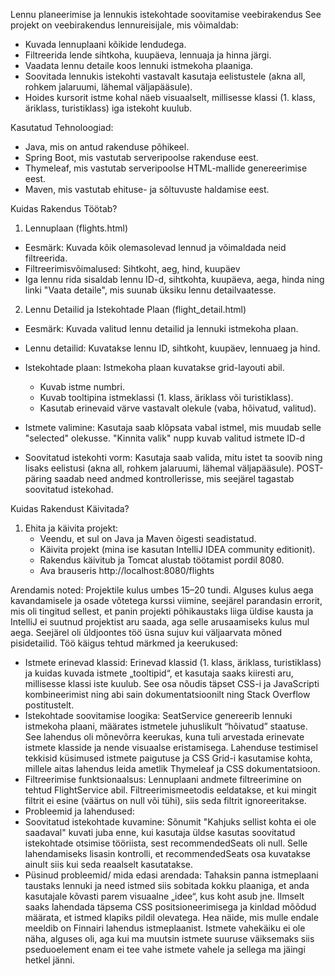 Lennu planeerimise ja lennukis istekohtade soovitamise veebirakendus
See projekt on veebirakendus lennureisijale, mis võimaldab:
- Kuvada lennuplaani kõikide lendudega.
- Filtreerida lende sihtkoha, kuupäeva, lennuaja ja hinna järgi.
- Vaadata lennu detaile koos lennuki istmekoha plaaniga.
- Soovitada lennukis istekohti vastavalt kasutaja eelistustele (akna all, rohkem jalaruumi, lähemal väljapääsule).
- Hoides kursorit istme kohal näeb visuaalselt, millisesse klassi (1. klass, äriklass, turistiklass) iga istekoht kuulub.

Kasutatud Tehnoloogiad:

- Java, mis on antud rakenduse põhikeel.
- Spring Boot, mis vastutab serveripoolse rakenduse eest.
- Thymeleaf, mis vastutab serveripoolse HTML-mallide genereerimise eest.
- Maven, mis vastutab ehituse- ja sõltuvuste haldamise eest.


Kuidas Rakendus Töötab?

1. Lennuplaan (flights.html)

- Eesmärk: Kuvada kõik olemasolevad lennud ja võimaldada neid filtreerida.
- Filtreerimisvõimalused:  Sihtkoht, aeg, hind, kuupäev
- Iga lennu rida sisaldab lennu ID-d, sihtkohta, kuupäeva, aega, hinda ning linki "Vaata detaile", mis suunab üksiku lennu detailvaatesse.

2. Lennu Detailid ja Istekohtade Plaan (flight_detail.html)

- Eesmärk: Kuvada valitud lennu detailid ja lennuki istmekoha plaan.
- Lennu detailid: Kuvatakse lennu ID, sihtkoht, kuupäev, lennuaeg ja hind.
  
- Istekohtade plaan:  Istmekoha plaan kuvatakse grid-layouti abil. 
  - Kuvab istme numbri.
  - Kuvab tooltipina istmeklassi (1. klass, äriklass või turistiklass).
  - Kasutab erinevaid värve vastavalt olekule (vaba, hõivatud, valitud).
- Istmete valimine:  Kasutaja saab klõpsata vabal istmel, mis muudab selle "selected" olekusse. "Kinnita valik" nupp kuvab valitud istmete ID-d
- Soovitatud istekohti vorm:  Kasutaja saab valida, mitu istet ta soovib ning lisaks eelistusi (akna all, rohkem jalaruumi, lähemal väljapääsule). POST-päring saadab need andmed kontrollerisse, mis seejärel tagastab soovitatud istekohad.

Kuidas Rakendust Käivitada?

1. Ehita ja käivita projekt:
   - Veendu, et sul on Java ja Maven õigesti seadistatud.
   - Käivita projekt (mina ise kasutan IntelliJ IDEA community editionit). 
   - Rakendus käivitub ja Tomcat alustab töötamist pordil 8080.
   - Ava brauseris http://localhost:8080/flights


Arendamis noted:
Projektile kulus umbes 15–20 tundi. Alguses kulus aega kavandamisele ja osade võtetega kurssi viimine, seejärel parandasin errorit, mis oli tingitud sellest, et panin projekti põhikaustaks liiga üldise kausta ja IntelliJ ei suutnud projektist aru saada, aga selle arusaamiseks kulus mul aega. Seejärel oli üldjoontes töö üsna sujuv kui väljaarvata mõned pisidetailid.
Töö käigus tehtud märkmed ja keerukused:
-	Istmete erinevad klassid: Erinevad klassid (1. klass, äriklass, turistiklass) ja kuidas kuvada istmete „tooltipid“, et kasutaja saaks kiiresti aru, millisesse klassi iste kuulub. See osa nõudis täpset CSS-i ja JavaScripti kombineerimist ning abi sain dokumentatsioonilt ning Stack Overflow postitustelt.
-	Istekohtade soovitamise loogika:
SeatService genereerib lennuki istmekoha plaani, määrates istmetele juhuslikult “hõivatud” staatuse. See lahendus oli mõnevõrra keerukas, kuna tuli arvestada erinevate istmete klasside ja nende visuaalse eristamisega. Lahenduse testimisel tekkisid küsimused istmete paigutuse ja CSS Grid-i kasutamise kohta, millele aitas lahendus leida ametlik Thymeleaf ja CSS dokumentatsioon.
-	Filtreerimise funktsionaalsus:
Lennuplaani andmete filtreerimine on tehtud FlightService abil. Filtreerimismeetodis eeldatakse, et kui mingit filtrit ei esine (väärtus on null või tühi), siis seda filtrit ignoreeritakse. 
-	Probleemid ja lahendused:
-	Soovitatud istekohtade kuvamine:
Sõnumit "Kahjuks sellist kohta ei ole saadaval" kuvati juba enne, kui kasutaja üldse kasutas soovitatud istekohtade otsimise tööriista, sest recommendedSeats oli null. Selle lahendamiseks lisasin kontrolli, et recommendedSeats osa kuvatakse ainult siis kui seda reaalselt kasutatakse.
- Püsinud probleemid/ mida edasi arendada:
Tahaksin panna istmeplaani taustaks lennuki ja need istmed siis sobitada kokku plaaniga, et anda kasutajale kõvasti parem visuaalne „idee“, kus koht asub jne. Ilmselt saaks lahendada täpsema CSS positsioneerimisega ja kinldad mõõdud määrata, et istmed klapiks pildil olevatega. Hea näide, mis mulle endale meeldib on Finnairi lahendus istmeplaanist.
Istmete vahekäiku ei ole näha, alguses oli, aga kui ma muutsin istmete suuruse väiksemaks siis pseduoelement enam ei tee vahe istmete vahele ja sellega ma jäingi hetkel jänni.

